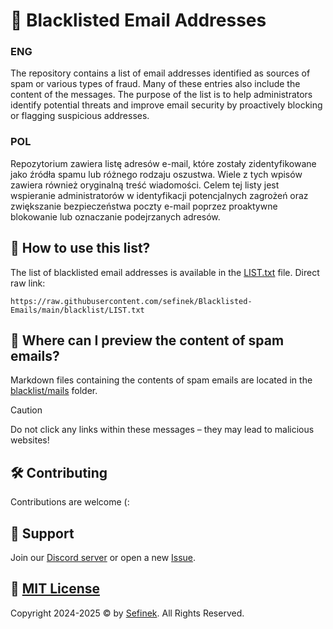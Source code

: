 # 📩 Blacklisted Email Addresses

### ENG
The repository contains a list of email addresses identified as sources of spam or various types of fraud.
Many of these entries also include the content of the messages.
The purpose of the list is to help administrators identify potential threats and improve email security by proactively blocking or flagging suspicious addresses.

### POL
Repozytorium zawiera listę adresów e-mail, które zostały zidentyfikowane jako źródła spamu lub różnego rodzaju oszustwa.
Wiele z tych wpisów zawiera również oryginalną treść wiadomości.
Celem tej listy jest wspieranie administratorów w identyfikacji potencjalnych zagrożeń oraz zwiększanie bezpieczeństwa poczty e-mail poprzez proaktywne blokowanie lub oznaczanie podejrzanych adresów.

## 📄 How to use this list?
The list of blacklisted email addresses is available in the [LIST.txt](blacklist/LIST.txt) file. Direct raw link:
```text
https://raw.githubusercontent.com/sefinek/Blacklisted-Emails/main/blacklist/LIST.txt
```

## 📨 Where can I preview the content of spam emails?
Markdown files containing the contents of spam emails are located in the [blacklist/mails](blacklist/mails) folder.

> [!CAUTION]
> Do not click any links within these messages – they may lead to malicious websites!

## 🛠️ Contributing
Contributions are welcome (:

## 💬 Support
Join our [Discord server](https://discord.gg/53DBjTuzgZ) or open a new [Issue](https://github.com/sefinek/Blacklisted-Emails/issues).

## 📑 [MIT License](LICENSE)
Copyright 2024-2025 © by [Sefinek](https://sefinek.net). All Rights Reserved.
